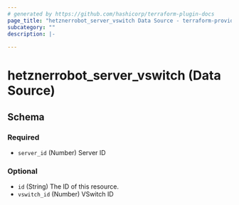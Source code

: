 ```yaml
---
# generated by https://github.com/hashicorp/terraform-plugin-docs
page_title: "hetznerrobot_server_vswitch Data Source - terraform-provider-hetzner-robot"
subcategory: ""
description: |-
  
---
```


# hetznerrobot_server_vswitch (Data Source)





<!-- schema generated by tfplugindocs -->
## Schema

### Required

- `server_id` (Number) Server ID

### Optional

- `id` (String) The ID of this resource.
- `vswitch_id` (Number) VSwitch ID


